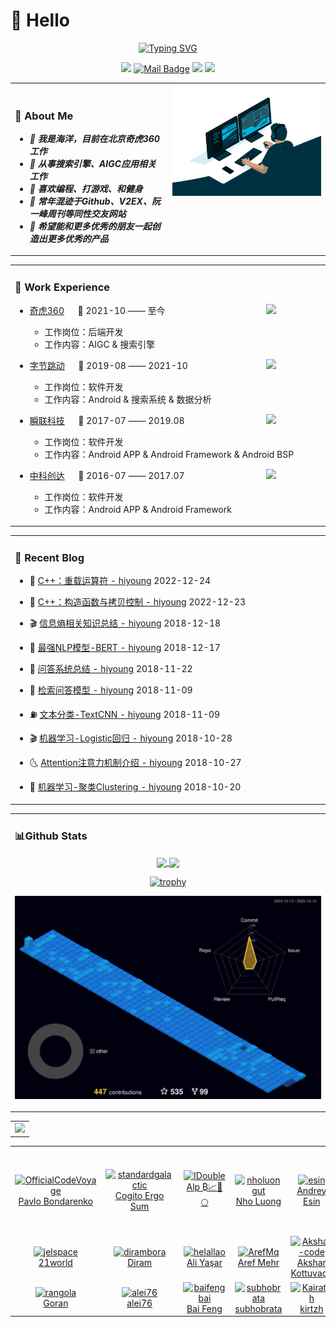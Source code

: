 #  🙋 Hello
 <div align="center">

[![Typing SVG](https://readme-typing-svg.demolab.com?font=Pacifico&pause=1000&center=true&vCenter=true&width=500&lines=%F0%9F%91%8B+Hi%EF%BC%8CI'm+Hiyoung;%E2%80%9C%E4%BA%BA%E7%94%9F%E4%BD%95%E6%89%80%E6%B1%82%EF%BC%8C%E8%B4%A2%E5%AF%8C%E5%92%8C%E8%87%AA%E7%94%B1%E2%80%9C+-+%E3%80%8A%E5%9F%BA%E7%9D%A3%E5%B1%B1%E4%BC%AF%E7%88%B5%E3%80%8B)](https://git.io/typing-svg)

</div>

  <div align="center">

[![](https://visitor-badge.laobi.icu/badge?page_id=hiyoung123)](https://visitor-badge.laobi.icu/badge?page_id=hiyoung123)
[![Mail Badge](https://img.shields.io/badge/-hiyoungliu@gmail.com-c14438?style=flat&logo=Gmail&logoColor=white&link=mailto:hiyoungliu@gmail.com)](mailto:hiyoungliu@gmail.com)
[![](https://img.shields.io/github/stars/hiyoung123?color=fefb7b&logo=Undertale)](https://github-readme-stats.vercel.app/api?username=hiyoung123&include_orgs=true&hide_title=false&hide_border=true&show_icons=true&include_all_commits=true&line_height=20&bg_color=0,EC6C6C,FFD479,FFFC79,73FA79&theme=graywhite&locale=cn)
[![](https://img.shields.io/github/followers/hiyoung123?color=27da6b&logo=Handshake)](https://github.com/hiyoung123?tab=followers)

  </div>

<table><tr><td valign="top" width="50%">
<br/>  

 ### 🤺 About Me

  - ***🔭 我是海洋，目前在北京奇虎360工作*** 
  - ***🌱 从事搜索引擎、AIGC应用相关工作***
  - ***🌱 喜欢编程、打游戏、和健身***
  - ***👯 常年混迹于Github、V2EX、阮一峰周刊等同性交友网站***
  - ***💬 希望能和更多优秀的朋友一起创造出更多优秀的产品***


</td><td valign="top" width="50%">
<div align="center">
   <img src="https://github.com/JesseAtSZ/JesseAtSZ.github.io/blob/main/img/site/code.gif?raw=true" align="center" style="width: 100%" />
</div>  
</td></tr></table>  
</p>

<table>
  <tr><td valign="top" width="2500">

### 🏢 Work Experience

<img align="right" width="88" src="https://bkimg.cdn.bcebos.com/pic/4034970a304e251fa3eea395a886c9177f3e5345?x-bce-process=image/format,f_auto/quality,Q_70/resize,m_lfit,limit_1,w_536" />

- [奇虎360](https://www.360.cn/) &emsp; 📌 2021-10 —— 至今

  - 工作岗位：后端开发
  - 工作内容：AIGC & 搜索引擎

<img align="right" width="88" src="https://bkimg.cdn.bcebos.com/pic/21a4462309f79052982293b04fa4c0ca7bcb0b467fbf?x-bce-process=image/format,f_auto/quality,Q_70/resize,m_lfit,limit_1,w_536" />

- [字节跳动](https://www.bytedance.com/) &emsp; 📌 2019-08 —— 2021-10

  - 工作岗位：软件开发
  - 工作内容：Android & 搜索系统 & 数据分析

<img align="right" width="88" src="https://bkimg.cdn.bcebos.com/pic/0e2442a7d933c895afe5ccf8da1373f08302009d?x-bce-process=image/format,f_auto/quality,Q_70/resize,m_lfit,limit_1,w_536" />

- [瞬联科技](https://www.nio.cn/) &emsp; 📌 2017-07 —— 2019.08

  - 工作岗位：软件开发
  - 工作内容：Android APP & Android Framework & Android BSP
 
<img align="right" width="88" src="https://gimg3.baidu.com/topone/src=https%3A%2F%2Fbkimg.cdn.bcebos.com%2Fsmart%2Fac6eddc451da81cb39dbf2f82e30c7160924ab189bf2-bkimg-process%2Cv_1%2Crw_1%2Crh_1%2Cmaxl_800%2Cpad_1%3Fx-bce-process%3Dimage%2Fresize%2Cm_pad%2Cw_348%2Ch_348%2Ccolor_ffffff&refer=http%3A%2F%2Fwww.baidu.com&app=2011&size=f200,200&n=0&g=0n&er=404&q=75&fmt=auto&maxorilen2heic=2000000?sec=1727802000&t=6de61b6b637b14ab78036090d499a44e" />
 
- [中科创达](https://www.nio.cn/) &emsp; 📌 2016-07 —— 2017.07

  - 工作岗位：软件开发
  - 工作内容：Android APP & Android Framework

</td></tr>
</table>
</p>
<table>
 <tr><td valign="top" width="2500">
  
### 📃 Recent Blog

  <!-- BLOG-POST-LIST:START -->
- 🦣 [C++：重载运算符 - hiyoung](https://www.cnblogs.com/hiyoung/p/17003416.html)  2022-12-24  

- 🫶 [C++：构造函数与拷贝控制 - hiyoung](https://www.cnblogs.com/hiyoung/p/16978252.html)  2022-12-23  

- 🎬 [信息熵相关知识总结 - hiyoung](https://www.cnblogs.com/hiyoung/p/10139185.html)  2018-12-18  

- 🫣 [最强NLP模型-BERT - hiyoung](https://www.cnblogs.com/hiyoung/p/10132560.html)  2018-12-17  

- 🙉 [问答系统总结 - hiyoung](https://www.cnblogs.com/hiyoung/p/10000415.html)  2018-11-22  

- 💪 [检索问答模型 - hiyoung](https://www.cnblogs.com/hiyoung/p/9935852.html)  2018-11-09  

- ⛽️ [文本分类-TextCNN - hiyoung](https://www.cnblogs.com/hiyoung/p/9933230.html)  2018-11-09  

- 🎬 [机器学习-Logistic回归 - hiyoung](https://www.cnblogs.com/hiyoung/p/9866542.html)  2018-10-28  

- 🌜 [Attention注意力机制介绍 - hiyoung](https://www.cnblogs.com/hiyoung/p/9860561.html)  2018-10-27  

- 🦅 [机器学习-聚类Clustering - hiyoung](https://www.cnblogs.com/hiyoung/p/9821589.html)  2018-10-20  
<!-- BLOG-POST-LIST:END -->

 </td></tr>
</table>
</p>
<table>
 <tr><td valign="top" width="2500">
  
  ### 📊Github Stats
  <div align="center">
  <a href="https://github.com/hiyoung123/github-readme-stats">
    <img align="center" src="https://github-readme-stats.vercel.app/api?username=hiyoung123&count_private=true&show_icons=true&theme=city_lights&line_height=20" />
  </a>
  <a href="https://github.com/hiyoung123/github-readme-stats">
     <img align="center" src="https://github-readme-stats.vercel.app/api/top-langs/?username=hiyoung123&layout=compact&theme=city_lights" />
</a>
  </div>
  </p>

<div align="center">
 
 [![trophy](https://github-profile-trophy.vercel.app/?username=hiyoung123&theme=nord)](https://github.com/ryo-ma/github-profile-trophy)

</div>
</p>
  
![](./profile-3d-contrib/profile-night-view.svg)



 </td></tr>
</table>


<table>
  <tr>
    <td>
      <picture>
        <source media="(prefers-color-scheme: dark)" srcset="https://github-readme-activity-graph.vercel.app/graph?username=hiyoung123&theme=xcode&bg_color=FF000000&hide_border=true" />
        <source media="(prefers-color-scheme: light)" srcset="https://github-readme-activity-graph.vercel.app/graph?username=hiyoung123&theme=xcode&bg_color=FF000000&color=000000&hide_border=true" />
        <img src="https://github-readme-activity-graph.vercel.app/graph?username=hiyoung123&theme=xcode&bg_color=FF000000&hide_border=true" />
      </picture>
  </tr>
</table>

<!--ACTION_START_FLAG:github-followers-->
<table>
  <tr>
    <td align="center">
        <a href="https://github.com/OfficialCodeVoyage">
            <img src="https://avatars2.githubusercontent.com/u/72575602" width="100px;" alt="OfficialCodeVoyage"/>
        </a>
        <br />
        <a href="https://github.com/OfficialCodeVoyage">Pavlo Bondarenko</a>
    </td>
    <td align="center">
        <a href="https://github.com/standardgalactic">
            <img src="https://avatars2.githubusercontent.com/u/43516554" width="100px;" alt="standardgalactic"/>
        </a>
        <br />
        <a href="https://github.com/standardgalactic">Cogito Ergo Sum</a>
    </td>
    <td align="center">
        <a href="https://github.com/IDouble">
            <img src="https://avatars2.githubusercontent.com/u/18186995" width="100px;" alt="IDouble"/>
        </a>
        <br />
        <a href="https://github.com/IDouble">Alp ₿📈🚀🌕</a>
    </td>
    <td align="center">
        <a href="https://github.com/nholuongut">
            <img src="https://avatars2.githubusercontent.com/u/58627821" width="100px;" alt="nholuongut"/>
        </a>
        <br />
        <a href="https://github.com/nholuongut">Nho Luong</a>
    </td>
    <td align="center">
        <a href="https://github.com/esin">
            <img src="https://avatars2.githubusercontent.com/u/69767" width="100px;" alt="esin"/>
        </a>
        <br />
        <a href="https://github.com/esin">Andrey Esin</a>
    </td>
    <td align="center">
        <a href="https://github.com/warmice71">
            <img src="https://avatars2.githubusercontent.com/u/136490321" width="100px;" alt="warmice71"/>
        </a>
        <br />
        <a href="https://github.com/warmice71">Backend and Frontend Developer, and BlockChain developer</a>
    </td>
    <td align="center">
        <a href="https://github.com/JCSIVO">
            <img src="https://avatars2.githubusercontent.com/u/104387283" width="100px;" alt="JCSIVO"/>
        </a>
        <br />
        <a href="https://github.com/JCSIVO">JCSIVO</a>
    </td>
  </tr>
  <tr>
    <td align="center">
        <a href="https://github.com/jelspace">
            <img src="https://avatars2.githubusercontent.com/u/27209430" width="100px;" alt="jelspace"/>
        </a>
        <br />
        <a href="https://github.com/jelspace">21world</a>
    </td>
    <td align="center">
        <a href="https://github.com/dirambora">
            <img src="https://avatars2.githubusercontent.com/u/42798758" width="100px;" alt="dirambora"/>
        </a>
        <br />
        <a href="https://github.com/dirambora">Diram</a>
    </td>
    <td align="center">
        <a href="https://github.com/helallao">
            <img src="https://avatars2.githubusercontent.com/u/78656003" width="100px;" alt="helallao"/>
        </a>
        <br />
        <a href="https://github.com/helallao">Ali Yaşar</a>
    </td>
    <td align="center">
        <a href="https://github.com/ArefMq">
            <img src="https://avatars2.githubusercontent.com/u/10897992" width="100px;" alt="ArefMq"/>
        </a>
        <br />
        <a href="https://github.com/ArefMq">Aref Mehr</a>
    </td>
    <td align="center">
        <a href="https://github.com/Akshar-code">
            <img src="https://avatars2.githubusercontent.com/u/59618640" width="100px;" alt="Akshar-code"/>
        </a>
        <br />
        <a href="https://github.com/Akshar-code">Akshar Kottuvada</a>
    </td>
    <td align="center">
        <a href="https://github.com/removeif">
            <img src="https://avatars2.githubusercontent.com/u/10427139" width="100px;" alt="removeif"/>
        </a>
        <br />
        <a href="https://github.com/removeif">辣椒の酱</a>
    </td>
    <td align="center">
        <a href="https://github.com/MdRashid62">
            <img src="https://avatars2.githubusercontent.com/u/55427374" width="100px;" alt="MdRashid62"/>
        </a>
        <br />
        <a href="https://github.com/MdRashid62">Muhammad Rashid</a>
    </td>
  </tr>
  <tr>
    <td align="center">
        <a href="https://github.com/rangola">
            <img src="https://avatars2.githubusercontent.com/u/46086727" width="100px;" alt="rangola"/>
        </a>
        <br />
        <a href="https://github.com/rangola">Goran</a>
    </td>
    <td align="center">
        <a href="https://github.com/alei76">
            <img src="https://avatars2.githubusercontent.com/u/6091534" width="100px;" alt="alei76"/>
        </a>
        <br />
        <a href="https://github.com/alei76">alei76</a>
    </td>
    <td align="center">
        <a href="https://github.com/baifengbai">
            <img src="https://avatars2.githubusercontent.com/u/17536662" width="100px;" alt="baifengbai"/>
        </a>
        <br />
        <a href="https://github.com/baifengbai">Bai Feng</a>
    </td>
    <td align="center">
        <a href="https://github.com/subhobrata">
            <img src="https://avatars2.githubusercontent.com/u/33755814" width="100px;" alt="subhobrata"/>
        </a>
        <br />
        <a href="https://github.com/subhobrata">subhobrata</a>
    </td>
    <td align="center">
        <a href="https://github.com/Kairatzh">
            <img src="https://avatars2.githubusercontent.com/u/148870880" width="100px;" alt="Kairatzh"/>
        </a>
        <br />
        <a href="https://github.com/Kairatzh">kirtzh</a>
    </td>
    <td align="center">
        <a href="https://github.com/northeast250">
            <img src="https://avatars2.githubusercontent.com/u/8563833" width="100px;" alt="northeast250"/>
        </a>
        <br />
        <a href="https://github.com/northeast250">northeast250</a>
    </td>
    <td align="center">
        <a href="https://github.com/zhaocc1106">
            <img src="https://avatars2.githubusercontent.com/u/26559935" width="100px;" alt="zhaocc1106"/>
        </a>
        <br />
        <a href="https://github.com/zhaocc1106">zhaochaochao</a>
    </td>
  </tr>
</table>
<!--ACTION_END_FLAG:github-followers-->
